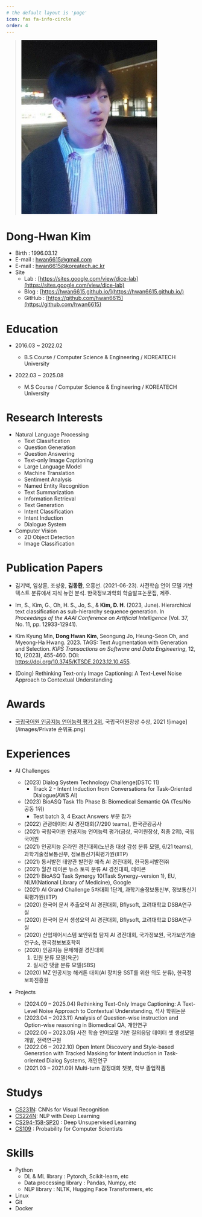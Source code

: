 ```yaml
---
# the default layout is 'page'
icon: fas fa-info-circle
order: 4
---
```

> ![image](/images/img1.png)
# Dong-Hwan Kim
* Birth : 1996.03.12
* E-mail : hwan6615@gmail.com
* E-mail : hwan6615@koreatech.ac.kr
* Site
	* Lab : [https://sites.google.com/view/dice-lab](https://sites.google.com/view/dice-lab)
	* Blog : [https://hwan6615.github.io/](https://hwan6615.github.io/)
	* GitHub : [https://github.com/hwan6615](https://github.com/hwan6615)

# Education
* 2016.03 ~ 2022.02
	* B.S Course / Computer Science & Engineering / KOREATECH University

* 2022.03 ~ 2025.08
	* M.S Course / Computer Science & Engineering / KOREATECH University

# Research Interests
* Natural Language Processing
	* Text Classification
	* Question Generation
	* Question Answering
	* Text-only Image Captioning
	* Large Language Model
	* Machine Translation
	* Sentiment Analysis
	* Named Entity Recognition
	* Text Summarization
	* Information Retrieval
	* Text Generation
	* Intent Classification
	* Intent Induction
	* Dialogue System
* Computer Vision
	* 2D Object Detection
	* Image Classification

# Publication Papers
* 김기백, 임상훈, 조성웅, **김동환**, 오흥선. (2021-06-23). 사전학습 언어 모델 기반 텍스트 분류에서 지식 뉴런 분석. 한국정보과학회 학술발표논문집, 제주.

* Im, S., Kim, G., Oh, H. S., Jo, S., & **Kim, D. H**. (2023, June). Hierarchical text classification as sub-hierarchy sequence generation. In _Proceedings of the AAAI Conference on Artificial Intelligence_ (Vol. 37, No. 11, pp. 12933-12941).

* Kim Kyung Min, **Dong Hwan Kim**, Seongung Jo, Heung-Seon Oh, and Myeong-Ha Hwang. 2023. TAGS: Text Augmentation with Generation and Selection. _KIPS Transactions on Software and Data Engineering_, 12, 10, (2023), 455-460. DOI: https://doi.org/10.3745/KTSDE.2023.12.10.455.

* (Doing) Rethinking Text-only Image Captioning: A Text-Level Noise Approach to Contextual Understanding

# Awards
* [국립국어원 인공지능 언어능력 평가 2위](https://kli.korean.go.kr/corpus/task/taskList.do?taskId=1&clCd=END_TASK&subMenuId=sub01), 국립국어원장상 수상, 2021
![image](/images/Private 순위표.png)

# Experiences
* AI Challenges
	* (2023) Dialog System Technology Challenge(DSTC 11)
		* Track 2 - Intent Induction from Conversations for Task-Oriented Dialogue(AWS AI)
	* (2023) BioASQ Task 11b Phase B: Biomedical Semantic QA (Tes/No 공동 1위) 
		* Test batch 3, 4 Exact Answers 부문 참가 
	* (2022) 관광데이터 AI 경진대회(7/290 teams), 한국관광공사
	* (2021) 국립국어원 인공지능 언어능력 평가(금상, 국어원장상, 최종 2위), 국립국어원
	* (2021) 인공지능 온라인 경진대회(노년층 대상 감성 분류 모델, 6/21 teams), 과학기술정보통신부, 정보통신기획평가원(IITP)
	* (2021) 동서발전 태양관 발전량 예측 AI 경진대회, 한국동서발전㈜
	* (2021) 월간 데이콘 뉴스 토픽 분류 AI 경진대회, 데이콘
	* (2021) BioASQ Task Synergy 10(Task Synergy–version 1), EU, NLM(National Library of Medicine), Google 
	* (2021) AI Grand Challenge 5차대회 1단계, 과학기술정보통신부, 정보통신기획평가원(IITP)
	* (2020) 한국어 문서 추출요약 AI 경진대회, Bflysoft, 고려대학교 DSBA연구실
	* (2020) 한국어 문서 생성요약 AI 경진대회, Bflysoft, 고려대학교 DSBA연구실
	* (2020) 산업제어시스템 보안위협 탐지 AI 경진대회, 국가정보원, 국가보안기술연구소, 한국정보보호학회
	* (2020) 인공지능 문제해결 경진대회
		1. 민원 분류 모델(육군)
		2. 실시간 댓글 분류 모델(SBS)
	* (2020) MZ 인공지능 해커톤 대회(AI 장치용 SST를 위한 의도 분류), 한국정보화진흥원

* Projects
	* (2024.09 – 2025.04) Rethinking Text-Only Image Captioning: A Text-Level Noise Approach to Contextual Understanding, 석사 학위논문
	* (2023.04 – 2023.11) Analysis of Question-wise instruction and Option-wise reasoning in Biomedical QA, 개인연구
	* (2022.06 – 2023.05) 사전 학습 언어모델 기반 질의응답 데이터 셋 생성모델 개발, 전력연구원
	* (2022.06 – 2022.10) Open Intent Discovery and Style-based Generation with Tracked Masking for Intent Induction in Task-oriented Dialog Systems, 개인연구
	* (2021.03 – 2021.09) Multi-turn 감정대회 챗봇, 학부 졸업작품


# Studys
* [CS231N](https://cs231n.stanford.edu/): CNNs for Visual Recognition
* [CS224N](https://web.stanford.edu/class/cs224n/): NLP with Deep Learning
* [CS294-158-SP20](https://sites.google.com/view/berkeley-cs294-158-sp20/home) : Deep Unsupervised Learning
* [CS109](https://web.stanford.edu/class/cs109/) : Probability for Computer Scientists

# Skills
* Python
	* DL & ML library : Pytorch, Scikit-learn, etc
	* Data processing library : Pandas, Numpy, etc
	* NLP library : NLTK, Hugging Face Transformers, etc
* Linux
* Git
* Docker
<!-- > Add Markdown syntax content to file `_tabs/about.md`{: .filepath } and it will show up on this page.
{: .prompt-tip } -->
